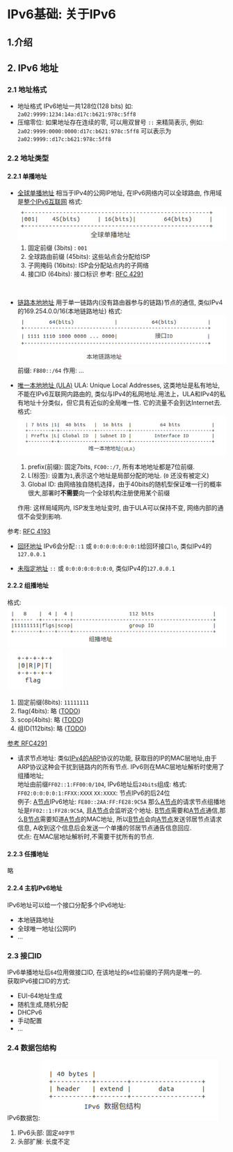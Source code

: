 # IPv6基础: 关于IPv6

## 1.介绍

## 2. IPv6 地址
### 2.1 地址格式
+ 地址格式
IPv6地址一共128位(128 bits)
如: `2a02:9999:1234:14a:d17c:b621:978c:5ff8`
+ 压缩零位: 如果地址存在连续的零, 可以用双冒号 `::` 来精简表示,
例如: `2a02:9999:0000:0000:d17c:b621:978c:5ff8` 可以表示为 `2a02:9999::d17c:b621:978c:5ff8`

### 2.2 地址类型
#### 2.2.1  单播地址
+ [全球单播地址](#)
相当于IPv4的公网IP地址, 在IPv6网络内可以全球路由, 作用域是[整个IPv6互联网](#)
格式:
![](../img/global-ipv6-unicast.png)
  1. 固定前缀 (3bits) :  `001`
  2. 全球路由前缀 (45bits): 这些站点会分配给ISP
  3. 子网掩码 (16bits): ISP会分配站点内的子网络
  4. 接口ID (64bits): 接口标识
参考: [RFC 4291](https://tools.ietf.org/html/rfc3587)
<br>

+ [链路本地地址](#)
用于单一链路内(没有路由器参与的链路)节点的通信, 类似IPv4的169.254.0.0/16(本地链路地址)
格式:
![](../img/local-link-ipv6-unicast.png)
前缀: `FB80::/64`
作用: ...

+ [唯一本地地址 (ULA)](#)
ULA:  Unique Local Addresses, 这类地址是私有地址, 不能在IPv6互联网内路由的, 类似与IPv4的私网地址.用法上，ULA和IPv4的私有地址十分类似，但它具有近似的全局唯一性. 它的流量不会到达Internet去.<br>
格式:
![](../img/unique-local-address-format.png)
  1. prefix(前缀): 固定7bits, `FC00::/7`, 所有本地地址都是7位前缀.
  2. L(标签): 设置为`1`,表示这个地址是局部分配的地址. (`0` 还没有被定义)
  3. Global ID: 由网络独自随机选择，由于40bits的随机型保证唯一行的概率很大,部署时**不需要**向一个全球机构注册使用某个前缀

   作用: 这样局域网内, ISP发生地址变时, 由于ULA可以保持不变, 网络内部的通信不会受到影响.



参考: [RFC 4193](https://tools.ietf.org/html/rfc4193)
<br>

+ [回环地址](#)
  IPv6会分配`::1` 或 `0:0:0:0:0:0:0:1`给回环接口`lo`, 类似IPv4的`127.0.0.1`

+ [未指定地址](#)
  `::` 或 `0:0:0:0:0:0:0:0`, 类似IPv4的`127.0.0.1`

#### 2.2.2 组播地址
格式:
![](../img/ipv6-mutilcast-address-format.png)
![](../img/ipv6-mutilcast-address-flag-format.png)
1. 固定前缀(8bits): `11111111`
2. flag(4bits): 略 ([TODO](#))
3. scop(4bits): 略 ([TODO](#))
4. 组ID(112bits): 略 ([TODO](#))
   
[参考 RFC4291](https://tools.ietf.org/html/rfc4291#section-2.7)


+ 请求节点地址:
类似[IPv4的ARP](#)协议的功能, 获取目的IP的MAC层地址,由于ARP协议这种会干扰到链路内的所有节点. IPv6则在MAC层地址解析时使用了组播地址;<br>
地址由前缀`FF02::1:FF00:0/104`, IPv6地址后`24bits`组成:
格式: `FF02:0:0:0:0:1:FFXX:XXXX`
`XX:XXXX`: 节点IPv6的后24位<br>
例子:
[A节点](#)IPv6地址: `FE80::2AA:FF:FE28:9C5A`
那么[A节点](#)的请求节点组播地址是`FF02::1:FF28:9C5A`, 且[A节点](#)会监听这个地址.
[B节点](#)需要和[A节点](#)通信,那么[B节点](#)需要知道[A节点](#)的MAC地址, 所以[B节点](#)会向[A节点](#)发送邻居节点请求信息, A收到这个信息后会发送一个单播的邻居节点通告信息回应.<br>
优点: 在MAC层地址解析时,不需要干扰所有的节点.

#### 2.2.3 任播地址
略

#### 2.2.4 主机IPv6地址
IPv6地址可以给一个接口分配多个IPv6地址:
+ 本地链路地址
+ 全球唯一地址(公网IP)
+ ...
  
### 2.3 接口ID
IPv6单播地址后`64`位用做接口ID, 在该地址的`64`位前缀的子网内是唯一的.<br>
获取IPv6接口ID的方式:
+ EUI-64地址生成
+ 随机生成,随机分配
+ DHCPv6
+ 手动配置
+ ...

### 2.4 数据包结构
IPv6数据包:
![](../img/ipv6-packet-format.png)
1. IPv6头部: 固定`40字节`
2. 头部扩展: 长度不定
 